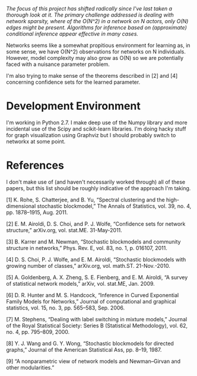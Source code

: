 *The focus of this project has shifted radically since I've last taken
 a thorough look at it. The primary challenge addressed is dealing
 with network sparsity, where of the O(N^2) in a network on N actors,
 only O(N) edges might be present. Algorithms for inference based on
 (approximate) conditional inference appear effective in many cases.*

Networks seems like a somewhat propitious environment for learning as, in some sense, we have O(N^2) observations for networks on N individuals. However, model complexity may also grow as O(N) so we are potentially faced with a nuisance parameter problem.

I'm also trying to make sense of the theorems described in [2] and [4] concerning confidence sets for the learned parameter.

Development Environment
=======================

I'm working in Python 2.7. I make deep use of the Numpy library and more incidental use of the Scipy and scikit-learn libraries. I'm doing hacky stuff for graph visualization using Graphviz but I should probably switch to networkx at some point.

References
==========

I don't make use of (and haven't necessarily worked through) all of these papers, but this list should be roughly indicative of the approach I'm taking.

[1]	K. Rohe, S. Chatterjee, and B. Yu, “Spectral clustering and the high-dimensional stochastic blockmodel,” The Annals of Statistics, vol. 39, no. 4, pp. 1878–1915, Aug. 2011.

[2]	E. M. Airoldi, D. S. Choi, and P. J. Wolfe, “Confidence sets for network structure,” arXiv.org, vol. stat.ME. 31-May-2011.

[3]	B. Karrer and M. Newman, “Stochastic blockmodels and community structure in networks,” Phys. Rev. E, vol. 83, no. 1, p. 016107, 2011.

[4]	D. S. Choi, P. J. Wolfe, and E. M. Airoldi, “Stochastic blockmodels with growing number of classes,” arXiv.org, vol. math.ST. 21-Nov.-2010.

[5]	A. Goldenberg, A. X. Zheng, S. E. Fienberg, and E. M. Airoldi, “A survey of statistical network models,” arXiv, vol. stat.ME, Jan. 2009.

[6]	D. R. Hunter and M. S. Handcock, “Inference in Curved Exponential Family Models for Networks,” Journal of computational and graphical statistics, vol. 15, no. 3, pp. 565–583, Sep. 2006.

[7]	M. Stephens, “Dealing with label switching in mixture models,” Journal of the Royal Statistical Society: Series B (Statistical Methodology), vol. 62, no. 4, pp. 795–809, 2000.

[8]	Y. J. Wang and G. Y. Wong, “Stochastic blockmodels for directed graphs,” Journal of the American Statistical Ass, pp. 8–19, 1987.

[9]	“A nonparametric view of network models and Newman–Girvan and other modularities.”